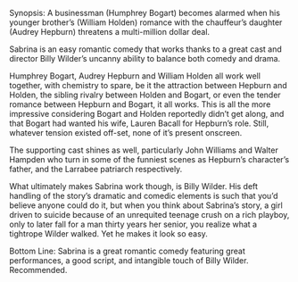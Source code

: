 Synopsis: A businessman (Humphrey Bogart) becomes alarmed when his younger brother’s (William Holden) romance with the chauffeur’s daughter (Audrey Hepburn) threatens a multi-million dollar deal.

Sabrina is an easy romantic comedy that works thanks to a great cast and director Billy Wilder’s uncanny ability to balance both comedy and drama.

Humphrey Bogart, Audrey Hepburn and William Holden all work well together, with chemistry to spare, be it the attraction between Hepburn and Holden, the sibling rivalry between Holden and Bogart, or even the tender romance between Hepburn and Bogart, it all works.  This is all the more impressive considering Bogart and Holden reportedly didn’t get along, and that Bogart had wanted his wife, Lauren Bacall for Hepburn’s role.  Still, whatever tension existed off-set, none of it’s present onscreen.

The supporting cast shines as well, particularly John Williams and Walter Hampden who turn in some of the funniest scenes as Hepburn’s character’s father, and the Larrabee patriarch respectively.

What ultimately makes Sabrina work though, is Billy Wilder.  His deft handling of the story’s dramatic and comedic elements is such that you’d believe anyone could do it, but when you think about Sabrina’s story, a girl driven to suicide because of an unrequited teenage crush on a rich playboy, only to later fall for a man thirty years her senior, you realize what a tightrope Wilder walked.  Yet he makes it look so easy.

Bottom Line: Sabrina is a great romantic comedy featuring great performances, a good script, and intangible touch of Billy Wilder. Recommended.


